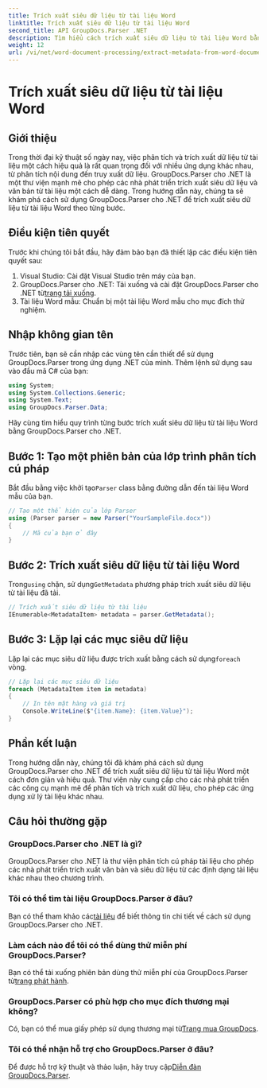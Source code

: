 ```yaml
---
title: Trích xuất siêu dữ liệu từ tài liệu Word
linktitle: Trích xuất siêu dữ liệu từ tài liệu Word
second_title: API GroupDocs.Parser .NET
description: Tìm hiểu cách trích xuất siêu dữ liệu từ tài liệu Word bằng GroupDocs.Parser cho .NET. Các bước dễ dàng để phân tích và truy xuất thông tin tài liệu.
weight: 12
url: /vi/net/word-document-processing/extract-metadata-from-word-document/
---
```


# Trích xuất siêu dữ liệu từ tài liệu Word

## Giới thiệu
Trong thời đại kỹ thuật số ngày nay, việc phân tích và trích xuất dữ liệu từ tài liệu một cách hiệu quả là rất quan trọng đối với nhiều ứng dụng khác nhau, từ phân tích nội dung đến truy xuất dữ liệu. GroupDocs.Parser cho .NET là một thư viện mạnh mẽ cho phép các nhà phát triển trích xuất siêu dữ liệu và văn bản từ tài liệu một cách dễ dàng. Trong hướng dẫn này, chúng ta sẽ khám phá cách sử dụng GroupDocs.Parser cho .NET để trích xuất siêu dữ liệu từ tài liệu Word theo từng bước.
## Điều kiện tiên quyết
Trước khi chúng tôi bắt đầu, hãy đảm bảo bạn đã thiết lập các điều kiện tiên quyết sau:
1. Visual Studio: Cài đặt Visual Studio trên máy của bạn.
2.  GroupDocs.Parser cho .NET: Tải xuống và cài đặt GroupDocs.Parser cho .NET từ[trang tải xuống](https://releases.groupdocs.com/parser/net/).
3. Tài liệu Word mẫu: Chuẩn bị một tài liệu Word mẫu cho mục đích thử nghiệm.
## Nhập không gian tên
Trước tiên, bạn sẽ cần nhập các vùng tên cần thiết để sử dụng GroupDocs.Parser trong ứng dụng .NET của mình. Thêm lệnh sử dụng sau vào đầu mã C# của bạn:
```csharp
using System;
using System.Collections.Generic;
using System.Text;
using GroupDocs.Parser.Data;
```
Hãy cùng tìm hiểu quy trình từng bước trích xuất siêu dữ liệu từ tài liệu Word bằng GroupDocs.Parser cho .NET.
## Bước 1: Tạo một phiên bản của lớp trình phân tích cú pháp
 Bắt đầu bằng việc khởi tạo`Parser` class bằng đường dẫn đến tài liệu Word mẫu của bạn.
```csharp
// Tạo một thể hiện của lớp Parser
using (Parser parser = new Parser("YourSampleFile.docx"))
{
    // Mã của bạn ở đây
}
```
## Bước 2: Trích xuất siêu dữ liệu từ tài liệu Word
 Trong`using` chặn, sử dụng`GetMetadata` phương pháp trích xuất siêu dữ liệu từ tài liệu đã tải.
```csharp
// Trích xuất siêu dữ liệu từ tài liệu
IEnumerable<MetadataItem> metadata = parser.GetMetadata();
```
## Bước 3: Lặp lại các mục siêu dữ liệu
 Lặp lại các mục siêu dữ liệu được trích xuất bằng cách sử dụng`foreach` vòng.
```csharp
// Lặp lại các mục siêu dữ liệu
foreach (MetadataItem item in metadata)
{
    // In tên mặt hàng và giá trị
    Console.WriteLine($"{item.Name}: {item.Value}");
}
```
## Phần kết luận
Trong hướng dẫn này, chúng tôi đã khám phá cách sử dụng GroupDocs.Parser cho .NET để trích xuất siêu dữ liệu từ tài liệu Word một cách đơn giản và hiệu quả. Thư viện này cung cấp cho các nhà phát triển các công cụ mạnh mẽ để phân tích và trích xuất dữ liệu, cho phép các ứng dụng xử lý tài liệu khác nhau.

## Câu hỏi thường gặp
### GroupDocs.Parser cho .NET là gì?
GroupDocs.Parser cho .NET là thư viện phân tích cú pháp tài liệu cho phép các nhà phát triển trích xuất văn bản và siêu dữ liệu từ các định dạng tài liệu khác nhau theo chương trình.
### Tôi có thể tìm tài liệu GroupDocs.Parser ở đâu?
 Bạn có thể tham khảo các[tài liệu](https://tutorials.groupdocs.com/parser/net/) để biết thông tin chi tiết về cách sử dụng GroupDocs.Parser cho .NET.
### Làm cách nào để tôi có thể dùng thử miễn phí GroupDocs.Parser?
 Bạn có thể tải xuống phiên bản dùng thử miễn phí của GroupDocs.Parser từ[trang phát hành](https://releases.groupdocs.com/).
### GroupDocs.Parser có phù hợp cho mục đích thương mại không?
 Có, bạn có thể mua giấy phép sử dụng thương mại từ[Trang mua GroupDocs](https://purchase.groupdocs.com/buy).
### Tôi có thể nhận hỗ trợ cho GroupDocs.Parser ở đâu?
 Để được hỗ trợ kỹ thuật và thảo luận, hãy truy cập[Diễn đàn GroupDocs.Parser](https://forum.groupdocs.com/c/parser/17).